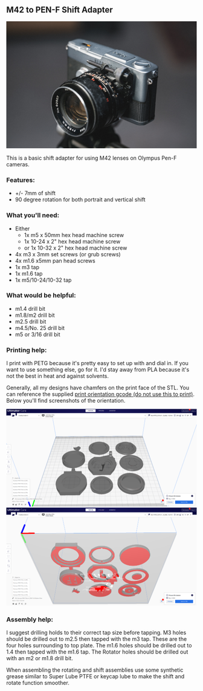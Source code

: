 
## M42 to PEN-F Shift Adapter

![olympusPENFShiftAdapterforM42Lenses](https://github.com/Archive-663/lensAdapters/blob/main/Olympus%20PEN-F/SHIFT/M42-PENF/ASSETS/GMP01335.jpg)

This is a basic shift adapter for using M42 lenses on Olympus Pen-F cameras.

### Features:
- +/- 7mm of shift
- 90 degree rotation for both portrait and vertical shift

### What you'll need:
- Either
  - 1x m5 x 50mm hex head machine screw
  - 1x 10-24 x 2" hex head machine screw
  - or 1x 10-32 x 2" hex head machine screw
- 4x m3 x 3mm set screws (or grub screws)
- 4x m1.6 x5mm pan head screws
- 1x m3 tap
- 1x m1.6 tap
- 1x m5/10-24/10-32 tap

### What would be helpful:
- m1.4 drill bit
- m1.8/m2 drill bit
- m2.5 drill bit
- m4.5/No. 25 drill bit
- m5 or 3/16 drill bit

### Printing help:
I print with PETG because it's pretty easy to set up with and dial in. If you want to use something else, go for it. I'd stay away from PLA because it's not the best in heat and against solvents. 

Generally, all my designs have chamfers on the print face of the STL. You can reference the supplied [print orientation gcode (do not use this to print)](https://github.com/Archive-663/lensAdapters/blob/main/Olympus%20PEN-F/SHIFT/M42-PENF/ASSETS/printOrientationExample.gcode). Below you'll find screenshots of the orientation. 

![printOrientation001](https://github.com/Archive-663/lensAdapters/blob/main/Olympus%20PEN-F/SHIFT/M42-PENF/ASSETS/printOrientation001.png)
![printOrientation002](https://github.com/Archive-663/lensAdapters/blob/main/Olympus%20PEN-F/SHIFT/M42-PENF/ASSETS/printOrientation002.png)

### Assembly help:
I suggest drilling holds to their correct tap size before tapping. M3 holes should be drilled out to m2.5 then tapped with the m3 tap. These are the four holes surrounding to top plate. The m1.6 holes should be drilled out to 1.4 then tapped with the m1.6 tap. The Rotator holes should be drilled out with an m2 or m1.8 drill bit.

When assembling the rotating and shift assemblies use some synthetic grease similar to Super Lube PTFE or keycap lube to make the shift and rotate function smoother. 
